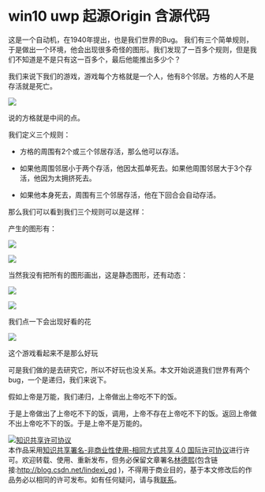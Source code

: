 
# win10 uwp 起源Origin 含源代码

这是一个自动机，在1940年提出，也是我们世界的Bug。
我们有三个简单规则，于是做出一个环境，他会出现很多奇怪的图形。我们发现了一百多个规则，但是我们不知道是不是只有这一百多个，最后他能推出多少个？

<!--more-->



<div id="toc"></div>
<!-- csdn -->

<!-- 草稿 -->

我们来说下我们的游戏，游戏每个方格就是一个人，他有8个邻居。方格的人不是存活就是死亡。

![](http://image.acmx.xyz/2128cc96-e1ca-4bdd-8812-1c2a302fa87e20161230214413.jpg)

说的方格就是中间的点。

我们定义三个规则：

 - 方格的周围有2个或三个邻居存活，那么他可以存活。

 - 如果他周围邻居小于两个存活，他因太孤单死去。如果他周围邻居大于3个存活，他因为太拥挤死去。

 - 如果他本身死去，周围有三个邻居存活，他在下回合会自动存活。

那么我们可以看到我们三个规则可以是这样：

产生的图形有：

![](http://image.acmx.xyz/f3df3fa9-4243-40b9-9862-fc48042b0c5bsimulate2.gif)

![](http://image.acmx.xyz/f3df3fa9-4243-40b9-9862-fc48042b0c5bsimulate2.gif)

当然我没有把所有的图形画出，这是静态图形，还有动态：



![](http://image.acmx.xyz/f3df3fa9-4243-40b9-9862-fc48042b0c5bsimulate1.gif)

![](http://image.acmx.xyz/f3df3fa9-4243-40b9-9862-fc48042b0c5bsimulate2.gif)

我们点一下会出现好看的花

![](http://image.acmx.xyz/f3df3fa9-4243-40b9-9862-fc48042b0c5bsimulate3.gif)

这个游戏看起来不是那么好玩

可是我们做的是去研究它，所以不好玩也没关系。本文开始说道我们世界有两个bug，一个是递归，我们来说下。

假如上帝是万能，我们递归，上帝做出上帝吃不下的饭。

于是上帝做出了上帝吃不下的饭，调用，上帝不存在上帝吃不下的饭。返回上帝做不出上帝吃不下的饭。于是上帝不是万能的。





<a rel="license" href="http://creativecommons.org/licenses/by-nc-sa/4.0/"><img alt="知识共享许可协议" style="border-width:0" src="https://licensebuttons.net/l/by-nc-sa/4.0/88x31.png" /></a><br />本作品采用<a rel="license" href="http://creativecommons.org/licenses/by-nc-sa/4.0/">知识共享署名-非商业性使用-相同方式共享 4.0 国际许可协议</a>进行许可。欢迎转载、使用、重新发布，但务必保留文章署名[林德熙](http://blog.csdn.net/lindexi_gd)(包含链接:http://blog.csdn.net/lindexi_gd )，不得用于商业目的，基于本文修改后的作品务必以相同的许可发布。如有任何疑问，请与我[联系](mailto:lindexi_gd@163.com)。